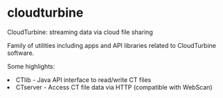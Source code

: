 # cloudturbine
CloudTurbine:  streaming data via cloud file sharing

Family of utilities including apps and API libraries related to CloudTurbine software.

Some highlights:

<li>CTlib - Java API interface to read/write CT files
<li>CTserver - Access CT file data via HTTP (compatible with WebScan)



